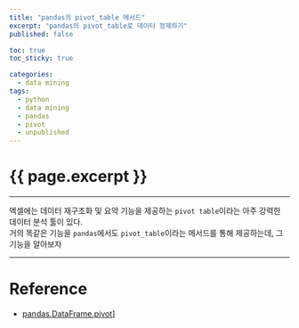```yaml
---
title: "pandas의 pivot_table 메서드"
excerpt: "pandas의 pivot_table로 데이터 정제하기"
published: false

toc: true
toc_sticky: true

categories:
  - data mining
tags:
  - python
  - data mining
  - pandas
  - pivot
  - unpublished
---
```

# {{ page.excerpt }}
---
엑셀에는 데이터 재구조화 및 요약 기능을 제공하는 `pivot table`이라는 아주 강력한 데이터 분석 툴이 있다.  
거의 똑같은 기능을 `pandas`에서도 `pivot_table`이라는 메서드를 통해 제공하는데, 그 기능을 알아보자  



---
# Reference
- [pandas.DataFrame.pivot](https://pandas.pydata.org/docs/reference/api/pandas.DataFrame.pivot.html)]